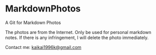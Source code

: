 # MarkdownPhotos
A Git for Markdown Photos

The photos are from the Internet. Only be used for personal markdown notes. If there is any infringement, I will delete the photo immediately.

Contact me: kaikai1996k@gmail.com